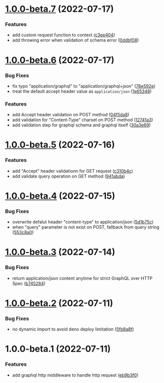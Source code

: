 # [1.0.0-beta.7](https://github.com/TomokiMiyauci/graphql-http/compare/1.0.0-beta.6...1.0.0-beta.7) (2022-07-17)


### Features

* add custom request function to context ([c3ee404](https://github.com/TomokiMiyauci/graphql-http/commit/c3ee404bcb46eccbc127327e37c993f60ebeb523))
* add throwing error when validation of schema error ([0ddbf08](https://github.com/TomokiMiyauci/graphql-http/commit/0ddbf081a2972d6afe39f2de704521cdb9609b75))

# [1.0.0-beta.6](https://github.com/TomokiMiyauci/graphql-http/compare/1.0.0-beta.5...1.0.0-beta.6) (2022-07-17)


### Bug Fixes

* fix typo "application/graphql" to "application/graphql+json" ([78e592e](https://github.com/TomokiMiyauci/graphql-http/commit/78e592ebdc30933c51df187017e82e56c429040c))
* treat the default accept header value as `application/json` ([1e65348](https://github.com/TomokiMiyauci/graphql-http/commit/1e6534836250578a961175ff457d3155154fa5e3))


### Features

* add Accept header validation on POST method ([04f5da8](https://github.com/TomokiMiyauci/graphql-http/commit/04f5da89f093f29c68133f396112ae8db06b0c63))
* add validation for "Content-Type" charset on POST method ([12741a3](https://github.com/TomokiMiyauci/graphql-http/commit/12741a345f51c2d722fc29a9be72d76c38aaaa74))
* add validation step for graphql schema and graphql itself ([30a3e69](https://github.com/TomokiMiyauci/graphql-http/commit/30a3e69e4c342901e3fc7e53050f30a238788f05))

# [1.0.0-beta.5](https://github.com/TomokiMiyauci/graphql-http/compare/1.0.0-beta.4...1.0.0-beta.5) (2022-07-16)


### Features

* add "Accept" header validationn for GET request ([c310b4c](https://github.com/TomokiMiyauci/graphql-http/commit/c310b4c7695d9fed45e6ee9cdfbc8a83239ace9c))
* add validate query operation on GET method ([941abda](https://github.com/TomokiMiyauci/graphql-http/commit/941abdacfa03729453c3e3d2bade1cb05e4ccb98))

# [1.0.0-beta.4](https://github.com/TomokiMiyauci/graphql-http/compare/1.0.0-beta.3...1.0.0-beta.4) (2022-07-15)


### Bug Fixes

* overwrite defalut header "content-type" to application/json ([5d1b75c](https://github.com/TomokiMiyauci/graphql-http/commit/5d1b75c5260823139a4c9127d98e3e1f8c5689b6))
* when "query" parameter is not exist on POST, fallback from query string ([553c8a0](https://github.com/TomokiMiyauci/graphql-http/commit/553c8a0675232b3894435709d852469cb088f14c))

# [1.0.0-beta.3](https://github.com/TomokiMiyauci/graphql-http/compare/1.0.0-beta.2...1.0.0-beta.3) (2022-07-14)


### Bug Fixes

* return application/json content anytime for strict GraphQL over HTTP Spec ([b745284](https://github.com/TomokiMiyauci/graphql-http/commit/b74528436099f6c089e96dc3574c6c9490191167))

# [1.0.0-beta.2](https://github.com/TomokiMiyauci/graphql-http/compare/1.0.0-beta.1...1.0.0-beta.2) (2022-07-11)


### Bug Fixes

* no dynamic import to avoid deno deploy limitation ([5fb8a8f](https://github.com/TomokiMiyauci/graphql-http/commit/5fb8a8f98a7878d3e9a7aac68a255eb273c2f1dd))

# 1.0.0-beta.1 (2022-07-11)


### Features

* add graphql http middleware to handle http request ([eb9b3f0](https://github.com/TomokiMiyauci/graphql-http/commit/eb9b3f01242c6aa72ce8105bbc18b5ed3cefa77c))

